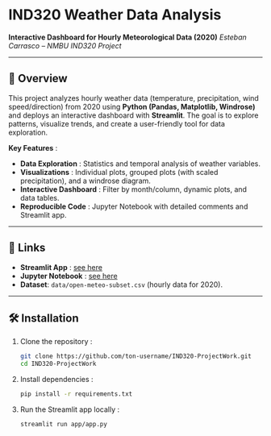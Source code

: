 # IND320 Weather Data Analysis
**Interactive Dashboard for Hourly Meteorological Data (2020)**
*Esteban Carrasco – NMBU IND320 Project*

---

## 📌 Overview
This project analyzes hourly weather data (temperature, precipitation, wind speed/direction) from 2020 using **Python (Pandas, Matplotlib, Windrose)** and deploys an interactive dashboard with **Streamlit**. The goal is to explore patterns, visualize trends, and create a user-friendly tool for data exploration.

**Key Features** :
- **Data Exploration** : Statistics and temporal analysis of weather variables.
- **Visualizations** : Individual plots, grouped plots (with scaled precipitation), and a windrose diagram.
- **Interactive Dashboard** : Filter by month/column, dynamic plots, and data tables.
- **Reproducible Code** : Jupyter Notebook with detailed comments and Streamlit app.

---
## 🔗 Links
- **Streamlit App** : [see here](https://ind320-projectwork-esteban-carrasco.streamlit.app)
- **Jupyter Notebook** : [see here](Notebook/notebook-project2.pdf)
- **Dataset**: `data/open-meteo-subset.csv` (hourly data for 2020).

---

## 🛠 Installation
1. Clone the repository :
   ```bash
   git clone https://github.com/ton-username/IND320-ProjectWork.git
   cd IND320-ProjectWork
   ```

2. Install dependencies :
   ```bash
   pip install -r requirements.txt
   ```
   
3. Run the Streamlit app locally :
   ```bash
   streamlit run app/app.py
   ```
